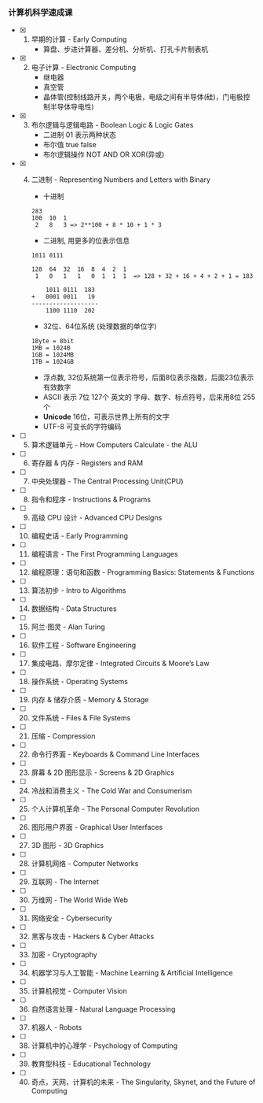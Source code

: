### 计算机科学速成课

- [x] 1. 早期的计算 - Early Computing
        * 算盘、步进计算器、差分机、分析机、打孔卡片制表机

- [x] 2. 电子计算 - Electronic Computing
        * 继电器
        * 真空管
        * 晶体管(控制线路开关，两个电极，电级之间有半导体(硅)，门电极控制半导体导电性)
- [x] 3. 布尔逻辑与逻辑电路 - Boolean Logic & Logic Gates
        * 二进制 01 表示两种状态
        * 布尔值 true false
        * 布尔逻辑操作 NOT AND OR XOR(异或)
- [x] 4. 二进制 - Representing Numbers and Letters with Binary

        * 十进制

        ~~~
        283
        100  10  1
         2   8   3 => 2**100 + 8 * 10 + 1 * 3
        ~~~

        * 二进制, 用更多的位表示信息

        ~~~ 
        1011 0111
        
        128  64  32  16  8  4  2  1
         1   0   1   1   0  1  1  1  => 128 + 32 + 16 + 4 + 2 + 1 = 183
        
        	1011 0111  183
        + 	0001 0011   19
        -------------------
        	1100 1110  202
        ~~~

        * 32位、64位系统 (处理数据的单位字)

        ~~~
        1Byte = 8bit
        1MB = 1024B
        1GB = 1024MB
        1TB = 1024GB
        ~~~

        * 浮点数, 32位系统第一位表示符号，后面8位表示指数，后面23位表示有效数字
        * ASCII 表示 7位 127个 英文的 字母、数字、标点符号，后来用8位 255个
        * **Unicode** 16位，可表示世界上所有的文字
        * UTF-8 可变长的字符编码

- [ ] 5. 算术逻辑单元 - How Computers Calculate - the ALU

      
  
- [ ] 6. 寄存器 & 内存 - Registers and RAM
- [ ] 7. 中央处理器 - The Central Processing Unit(CPU)
- [ ] 8. 指令和程序 - Instructions & Programs
- [ ] 9. 高级 CPU 设计 - Advanced CPU Designs
- [ ] 10. 编程史话 - Early Programming
- [ ] 11. 编程语言 - The First Programming Languages
- [ ] 12. 编程原理：语句和函数 - Programming Basics: Statements & Functions
- [ ] 13. 算法初步 - Intro to Algorithms
- [ ] 14. 数据结构 - Data Structures
- [ ] 15. 阿兰·图灵 - Alan Turing
- [ ] 16. 软件工程 - Software Engineering
- [ ] 17. 集成电路、摩尔定律 - Integrated Circuits & Moore’s Law
- [ ] 18. 操作系统 - Operating Systems
- [ ] 19. 内存 & 储存介质 - Memory & Storage
- [ ] 20. 文件系统 - Files & File Systems
- [ ] 21. 压缩 - Compression
- [ ] 22. 命令行界面 - Keyboards & Command Line Interfaces
- [ ] 23. 屏幕 & 2D 图形显示 - Screens & 2D Graphics
- [ ] 24. 冷战和消费主义 - The Cold War and Consumerism
- [ ] 25. 个人计算机革命 - The Personal Computer Revolution
- [ ] 26. 图形用户界面 - Graphical User Interfaces
- [ ] 27. 3D 图形 - 3D Graphics
- [ ] 28. 计算机网络 - Computer Networks
- [ ] 29. 互联网 - The Internet
- [ ] 30. 万维网 - The World Wide Web
- [ ] 31. 网络安全 - Cybersecurity
- [ ] 32. 黑客与攻击 - Hackers & Cyber Attacks
- [ ] 33. 加密 - Cryptography
- [ ] 34. 机器学习与人工智能 - Machine Learning & Artificial Intelligence
- [ ] 35. 计算机视觉 - Computer Vision
- [ ] 36. 自然语言处理 - Natural Language Processing
- [ ] 37. 机器人 - Robots
- [ ] 38. 计算机中的心理学 - Psychology of Computing
- [ ] 39. 教育型科技 - Educational Technology
- [ ] 40. 奇点，天网，计算机的未来 - The Singularity, Skynet, and the Future of Computing